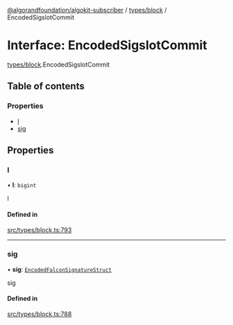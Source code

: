[@algorandfoundation/algokit-subscriber](../README.md) / [types/block](../modules/types_block.md) / EncodedSigslotCommit

# Interface: EncodedSigslotCommit

[types/block](../modules/types_block.md).EncodedSigslotCommit

## Table of contents

### Properties

- [l](types_block.EncodedSigslotCommit.md#l)
- [sig](types_block.EncodedSigslotCommit.md#sig)

## Properties

### l

• **l**: `bigint`

l

#### Defined in

[src/types/block.ts:793](https://github.com/algorandfoundation/algokit-subscriber-ts/blob/main/src/types/block.ts#L793)

___

### sig

• **sig**: [`EncodedFalconSignatureStruct`](types_block.EncodedFalconSignatureStruct.md)

sig

#### Defined in

[src/types/block.ts:788](https://github.com/algorandfoundation/algokit-subscriber-ts/blob/main/src/types/block.ts#L788)
